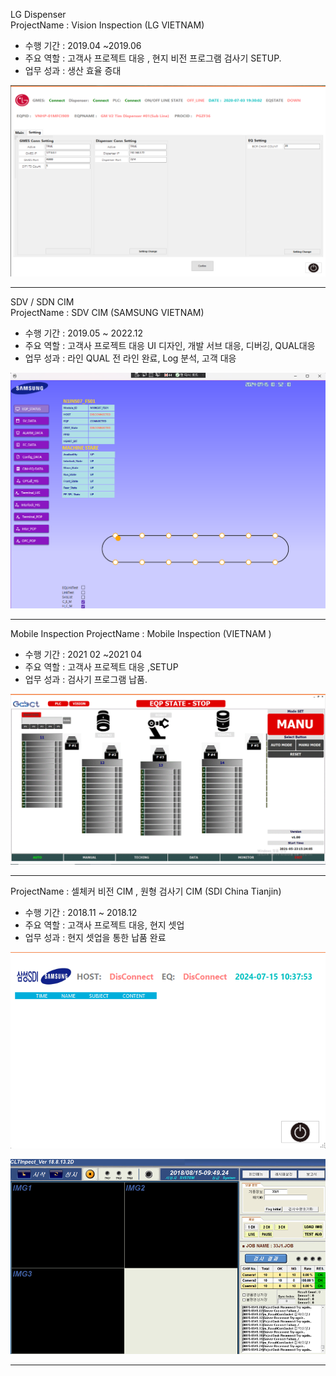 LG Dispenser  
ProjectName : Vision Inspection (LG VIETNAM)
- 수행 기간 : 2019.04 ~2019.06
- 주요 역할 : 고객사 프로젝트 대응 , 현지 비전 프로그램 검사기 SETUP.
- 업무 성과 : 생산 효율 증대

![Github logo](/images/LG.png) 

---

SDV / SDN CIM  
ProjectName : SDV CIM (SAMSUNG VIETNAM)
- 수행 기간 : 2019.05 ~ 2022.12
- 주요 역할 : 고객사 프로젝트 대응 UI 디자인, 개발 서브 대응, 디버깅, QUAL대응
- 업무 성과 : 라인 QUAL 전 라인 완료, Log 분석, 고객 대응

![Github logo](/images/INSPECTION_SDV_UI.png) 

---

Mobile Inspection 
ProjectName : Mobile Inspection  (VIETNAM )
- 수행 기간 : 2021 02 ~2021 04
- 주요 역할 : 고객사 프로젝트 대응 ,SETUP
- 업무 성과 : 검사기 프로그램 납품.

![Github logo](/images/wafermain.GIF) 

---

ProjectName : 셀체커 비전 CIM , 원형 검사기 CIM (SDI China Tianjin)
- 수행 기간 : 2018.11 ~ 2018.12
- 주요 역할 : 고객사 프로젝트 대응, 현지 셋업
- 업무 성과 : 현지 셋업을 통한 납품 완료

![Github logo](/images/CELLCHECKER.png) 

![Github logo](/images/CELLUI.png) 

---
